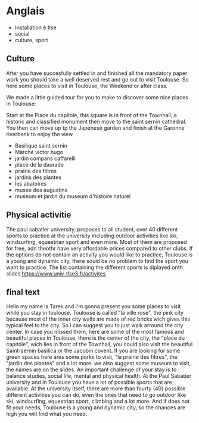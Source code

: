 # Anglais

* Installation è tlse
* social
* culture, sport

## Culture
After you have succesfully settled in and finished all the mandatory paper work you should take a well deserved rest and go out to visit Toulouse.
So here some places to visit in Toulouse, the Weekend or after class.

We made a little guided tour for you to make to discover some nice places in Toulouse:

Start at the Place du capitole, this square is in front of the Townhall, a historic and classified monument then move to the saint sernin cathedral. You then can move up tp the Japenese garden and finish at the Garonne riverbank to enjoy the view.


- Basilique saint sernin
- Marché victor hugo
- jardin compans caffarelli
- place de la daurade
- prairie des filtres
- jardins des plantes
- les abatoires
- musee des augustins
- museum et jardin du museum d'histoire naturel

## Physical activitie
The paul sabatier university, proposes to all student, over 40 different sports to practice at the university including outdoor activities like ski, windsurfing, equestrian sport and even more.
Most of them are proposed for free, adn theothr have very affordable prices compared to other clubs.
If the options do not contain an activity you would like to practice, Toulouse is a young and dynamic city, there sould be no problem to find the sport you want to practice.
The list containing the different sports is diplayed onth slides https://www.univ-tlse3.fr/activites





## final text
Hello my name is Tarek and i'm gonna present you some places to visit while you stay in toulouse.
Toulouse is called "la ville rose", the pink city because most of the inner city walls are made of red bricks
wich gives this typical feel to the city. So i can suggest you to just walk arround the city center.
In case you missed them, here are some of the most famous and beautiful places in Toulouse,
there is the center of the city, the "place du capitole", wich lies in front of the Townhall, 
you could also visit the beautiful Saint-sernin basilica or the Jacobin covent.
If you are looking for some green spaces here ares some parks to visit, "la prairie des filtres", the "jardin des plantes" and a lot more.
we also suggest some museum to visit, the names are on the slides.
An important challenge of your stay is to balance studies, social life,  mental and physical health.
At the Paul Sabatier university and in Toulouse you have a lot of possible sports that are available.
At the university itself, there are more than fourty (40) possible different
activities you can do, even the ones that need to go outdoor like ski, windsurfing, equestrian sport, climbing and a lot more.
And if does not fit your needs, Toulouse is a young and dynamic city, so the chances are high you will find what you need.